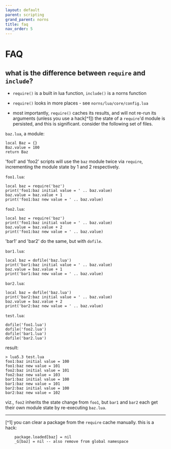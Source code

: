```yaml
---
layout: default
parent: scripting
grand_parent: norns
title: faq
nav_order: 5
---
```


# FAQ

## what is the difference between `require` and `include`?

- `require()` is a built in lua function, `include()` is a norns function

- `require()` looks in more places - see `norns/lua/core/config.lua`

- most importantly, `require()` caches its results, and will not re-run its arguments (unless you use a hack[^1]) the state of a `require`'d module is persisted, and this is significant. consider the following set of files.

`baz.lua`, a module:
```
local Baz = {}
Baz.value = 100
return Baz
```

'foo1' and 'foo2' scripts will use the `baz` module twice via `require`, incrementing the module state by 1 and 2 respectively.

`foo1.lua`:
```
local baz = require('baz')
print('foo1:baz initial value = ' .. baz.value)
baz.value = baz.value + 1
print('foo1:baz new value = ' .. baz.value)
```

`foo2.lua`:
```
local baz = require('baz')
print('foo1:baz initial value = ' .. baz.value)
baz.value = baz.value + 2
print('foo1:baz new value = ' .. baz.value)
```

'bar1' and 'bar2' do the same, but with `dofile`.

`bar1.lua`:
```
local baz = dofile('baz.lua')
print('bar1:baz initial value = ' .. baz.value)
baz.value = baz.value + 1
print('bar1:baz new value = ' .. baz.value)
```

`bar2.lua`:
```
local baz = dofile('baz.lua')
print('bar2:baz initial value = ' .. baz.value)
baz.value = baz.value + 2
print('bar2:baz new value = ' .. baz.value)
```

`test.lua`:
```
dofile('foo1.lua')
dofile('foo2.lua')
dofile('bar1.lua')
dofile('bar2.lua')
```

result:

```
> lua5.3 test.lua
foo1:baz initial value = 100
foo1:baz new value = 101
foo2:baz initial value = 101
foo2:baz new value = 103
bar1:baz initial value = 100
bar1:baz new value = 101
bar2:baz initial value = 100
bar2:baz new value = 102
```

viz., `foo2` inherits the state change from `foo1`, but `bar1` and `bar2` each get their own module state by re-executing `baz.lua`.

---

[^1] you can clear a package from the `require` cache manually. this is a hack:
```
	package.loaded[baz] = nil
	_G[baz] = nil -- also remove from global namespace
```
